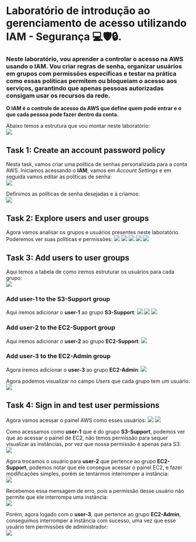 # Laboratório de introdução ao gerenciamento de acesso utilizando IAM - Segurança 💻🛡🔒.

<h3>Neste laboratório, vou aprender a controlar o acesso na AWS usando o IAM. Vou criar regras de senha, organizar usuários em grupos com permissões específicas e testar na prática como essas políticas permitem ou bloqueiam o acesso aos serviços, garantindo que apenas pessoas autorizadas consigam usar os recursos da rede.</h3>

**O IAM é o controle de acesso da AWS que define quem pode entrar e o que cada pessoa pode fazer dentro da conta.**

Abaixo temos a estrutura que vou montar neste laboratório: <br>
![](images/2025-10-22-19-21-15.png)
## Task 1: Create an account password policy

Nesta task, vamos criar uma política de senhas personalizada para a conta AWS. Iniciamos acessando o **IAM**, vamos em *Account Settings* e em seguida vamos editar as políticas de senha: <br>
![](images/2025-10-22-19-24-40.png)

Definimos as políticas de senha desejadas e à criamos: <br>
![](images/2025-10-22-19-27-35.png)

## Task 2: Explore users and user groups

Agora vamos analisar os grupos e usuários presentes neste laboratório. Poderemos ver suas políticas e permissões:
![](images/2025-10-22-19-30-37.png)
![](images/2025-10-22-19-35-36.png)
![](images/2025-10-22-19-36-46.png)
![](images/2025-10-22-19-38-45.png)
![](images/2025-10-22-19-42-31.png)


## Task 3: Add users to user groups

Aqui temos a tabela de como iremos estruturar os usuários para cada grupo: <br>
![](images/2025-10-22-19-47-05.png)

### Add user-1 to the S3-Support group

Aqui iremos adicionar o **user-1** ao grupo **S3-Support**:
![](images/2025-10-22-19-54-24.png)
![](images/2025-10-22-19-55-38.png)
![](images/2025-10-22-19-56-14.png)

### Add user-2 to the EC2-Support group

Aqui iremos adicionar o **user-2** ao grupo **EC2-Support**:
![](images/2025-10-22-19-57-10.png)


### Add user-3 to the EC2-Admin group

Agora iremos adicionar o **user-3** ao grupo **EC2-Admin**:
![](images/2025-10-22-19-58-45.png)

Agora podemos visualizar no campo *Users* que cada grupo tem um usuário: <br>
![](images/2025-10-22-19-59-30.png)

## Task 4: Sign in and test user permissions

Agora vamos acessar o painel AWS como esses usuários: 
![](images/2025-10-22-20-07-21.png)
![](images/2025-10-22-20-06-09.png)

Como acessamos como **user-1** que é do grupo **S3-Support**, podemos ver que ao acessar o painel de EC2, não temos permissão para sequer visualizar as instâncias, por vez que nossa permissão é apenas para S3: <br>
![](images/2025-10-22-20-09-17.png)


Agora trocamos o usuário para **user-2** que pertence ao grupo **EC2-Support**, podemos notar que ele consegue acessar o painel EC2, e fazer modificações simples, porém se tentarmos interromper a instância: <br>
![](images/2025-10-22-20-14-56.png)

Recebemos essa mensagem de erro, pois a permissão desse usuário não permite que ele interrompa uma instância: <br>
![](images/2025-10-22-20-15-25.png)

Porém, agora logado com o **user-3**, que pertence ao grupo **EC2-Admin**, conseguimos interromper a instância com sucesso, uma vez que esse usuário tem permissões de administrador: <br>
![](images/2025-10-22-20-17-27.png)

